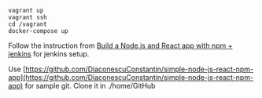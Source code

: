     vagrant up
    vagrant ssh
    cd /vagrant
    docker-compose up

Follow the instruction from [Build a Node.js and React app with npm + jenkins](https://jenkins.io/doc/tutorials/build-a-node-js-and-react-app-with-npm/) for jenkins setup.

Use [https://github.com/DiaconescuConstantin/simple-node-js-react-npm-app](https://github.com/DiaconescuConstantin/simple-node-js-react-npm-app) for sample git. Clone it in ./home/GitHub
